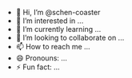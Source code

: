 - 👋 Hi, I’m @schen-coaster
- 👀 I’m interested in ...
- 🌱 I’m currently learning ...
- 💞️ I’m looking to collaborate on ...
- 📫 How to reach me ...
- 😄 Pronouns: ...
- ⚡ Fun fact: ...

<!---
schen-coaster/schen-coaster is a ✨ special ✨ repository because its `README.md` (this file) appears on your GitHub profile.
You can click the Preview link to take a look at your changes.
--->
